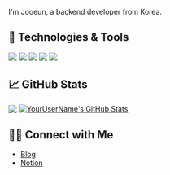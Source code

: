 
I'm Jooeun, a backend developer from Korea. 

## 🔧 Technologies & Tools
![](https://img.shields.io/badge/OS-Linux-informational?style=flat&logo=linux&logoColor=white&color=2bbc8a)
![](https://img.shields.io/badge/Code-Java-informational?style=flat&logo=java&logoColor=white&color=2bbc8a)
![](https://img.shields.io/badge/Framework-Spring-informational?style=flat&logo=spring&logoColor=white&color=2bbc8a)
![](https://img.shields.io/badge/Database-MySQL-informational?style=flat&logo=mysql&logoColor=white&color=2bbc8a)
![](https://img.shields.io/badge/Tools-Git-informational?style=flat&logo=git&logoColor=white&color=2bbc8a)

## &#x1f4c8; GitHub Stats
<a href="https://github.com/YourUserName/YourUserName">
  <img align="center" src="https://github-readme-stats.vercel.app/api/top-langs/?username=YourUserName&hide=html&title_color=ffffff&text_color=c9cacc&icon_color=2bbc8a&bg_color=1d1f21" />
</a>
<a href="https://github.com/YourUserName/YourUserName">
  <img align="center" src="https://github-readme-stats.vercel.app/api?username=YourUserName&show_icons=true&line_height=27&count_private=true&title_color=ffffff&text_color=c9cacc&icon_color=2bbc8a&bg_color=1d1f21" alt="YourUserName's GitHub Stats" />
</a>

## 🤝🏻 Connect with Me
- [Blog](https://velog.io/@jji3205)
- [Notion](https://www.notion.so/happy-day-dc05ece0e3e2403d93563decf36fc1fc)
